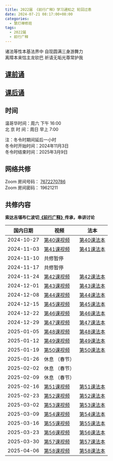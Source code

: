 ```yaml
---
title: 2022届 《前行广释》学习通知之 轮回过患
date: 2024-07-21 08:17:00+08:00
categories:
  - 慧灯禅修班
tags:
  - 2022届
  - 前行广释
---
```

诸法等性本基法界中 自现圆满三身游舞力  
离障本来怙主龙钦巴 祈请无垢光尊常护我

## [课前诵](https://s3.ap-northeast-1.wasabisys.com/hdcx/hdv/v/keqian2022.mp4)

## [课后诵](https://s3.ap-northeast-1.wasabisys.com/hdcx/hdv/videos/%E5%9B%9E%E5%90%91(2021%E7%89%88).mp4)

## 时间

温哥华时间：周六 下午 16:00\
北 京 时 间：周日 早上 7:00

注：冬令时期间延后一小时\
冬令时开始时间：2024年11月3日\
冬令时结束时间：2025年3月9日

## 网络共修

Zoom 房间号码： [7672270786](https://us02web.zoom.us/j/7672270786?pwd=bjRzNVpOT0g1cWF3WWVqVE1PZzlWZz09)\
Zoom 房间密码： 19621211

## 共修内容
  **索达吉堪布仁波切[《前行广释》](https://www.huidengchanxiu.net/refs/qxgs/)传承，串讲讨论** 

| 国内日期 | 视频 | 法本 |
|---|---|---|
| 2024-10-27 | [第40课视频](https://s3.ap-northeast-1.wasabisys.com/hdcx/jmy/007-大圆满前行广释/007-前行广释视频/《大圆满前行》讲解第40课.mp4) | [第40课法本](https://www.huidengchanxiu.net/refs/qxgs/qxgs-05lh#前行广释第040课) |
| 2024-11-03 | [第41课视频](https://s3.ap-northeast-1.wasabisys.com/hdcx/jmy/007-大圆满前行广释/007-前行广释视频/《大圆满前行》讲解第41课.mp4) | [第41课法本](https://www.huidengchanxiu.net/refs/qxgs/qxgs-05lh#前行广释第041课) |
| 2024-11-10 | 共修暂停 |  |
| 2024-11-17 | 共修暂停 |  |
| 2024-11-24 | [第42课视频](https://s3.ap-northeast-1.wasabisys.com/hdcx/jmy/007-大圆满前行广释/007-前行广释视频/《大圆满前行》讲解第42课.mp4) | [第42课法本](https://www.huidengchanxiu.net/refs/qxgs/qxgs-05lh#前行广释第042课) |
| 2024-12-01 | [第43课视频](https://s3.ap-northeast-1.wasabisys.com/hdcx/jmy/007-大圆满前行广释/007-前行广释视频/《大圆满前行》讲解第43课.mp4) | [第43课法本](https://www.huidengchanxiu.net/refs/qxgs/qxgs-05lh#前行广释第043课) |
| 2024-12-08 | [第44课视频](https://s3.ap-northeast-1.wasabisys.com/hdcx/jmy/007-大圆满前行广释/007-前行广释视频/《大圆满前行》讲解第44课.mp4) | [第44课法本](https://www.huidengchanxiu.net/refs/qxgs/qxgs-05lh#前行广释第044课) |
| 2024-12-15 | [第45课视频](https://s3.ap-northeast-1.wasabisys.com/hdcx/jmy/007-大圆满前行广释/007-前行广释视频/《大圆满前行》讲解第45课.mp4) | [第45课法本](https://www.huidengchanxiu.net/refs/qxgs/qxgs-05lh#前行广释第045课) |
| 2024-12-22 | [第46课视频](https://s3.ap-northeast-1.wasabisys.com/hdcx/jmy/007-大圆满前行广释/007-前行广释视频/《大圆满前行》讲解第46课.mp4) | [第46课法本](https://www.huidengchanxiu.net/refs/qxgs/qxgs-05lh#前行广释第046课) |
| 2024-12-29 | [第47课视频](https://s3.ap-northeast-1.wasabisys.com/hdcx/jmy/007-大圆满前行广释/007-前行广释视频/《大圆满前行》讲解第47课.mp4) | [第47课法本](https://www.huidengchanxiu.net/refs/qxgs/qxgs-05lh#前行广释第047课) |
| 2025-01-05 | [第48课视频](https://s3.ap-northeast-1.wasabisys.com/hdcx/jmy/007-大圆满前行广释/007-前行广释视频/《大圆满前行》讲解第48课.mp4) | [第48课法本](https://www.huidengchanxiu.net/refs/qxgs/qxgs-05lh#前行广释第048课) |
| 2025-01-12 | [第49课视频](https://s3.ap-northeast-1.wasabisys.com/hdcx/jmy/007-大圆满前行广释/007-前行广释视频/《大圆满前行》讲解第49课.mp4) | [第49课法本](https://www.huidengchanxiu.net/refs/qxgs/qxgs-05lh#前行广释第049课) |
| 2025-01-19 | [第50课视频](https://s3.ap-northeast-1.wasabisys.com/hdcx/jmy/007-大圆满前行广释/007-前行广释视频/《大圆满前行》讲解第50课.mp4) | [第50课法本](https://www.huidengchanxiu.net/refs/qxgs/qxgs-05lh#前行广释第050课) |
| 2025-01-26 | 休息 （春节） |  |
| 2025-02-02 | 休息 （春节） |  |
| 2025-02-09 | 休息 （春节） |  |
| 2025-02-16 | [第51课视频](https://s3.ap-northeast-1.wasabisys.com/hdcx/jmy/007-大圆满前行广释/007-前行广释视频/《大圆满前行》讲解第51课.mp4) | [第51课法本](https://www.huidengchanxiu.net/refs/qxgs/qxgs-05lh#前行广释第051课) |
| 2025-02-23 | [第52课视频](https://s3.ap-northeast-1.wasabisys.com/hdcx/jmy/007-大圆满前行广释/007-前行广释视频/《大圆满前行》讲解第52课.mp4) | [第52课法本](https://www.huidengchanxiu.net/refs/qxgs/qxgs-05lh#前行广释第052课) |
| 2025-03-02 | [第53课视频](https://s3.ap-northeast-1.wasabisys.com/hdcx/jmy/007-大圆满前行广释/007-前行广释视频/《大圆满前行》讲解第53课.mp4) | [第53课法本](https://www.huidengchanxiu.net/refs/qxgs/qxgs-05lh#前行广释第053课) |
| 2025-03-09 | [第54课视频](https://s3.ap-northeast-1.wasabisys.com/hdcx/jmy/007-大圆满前行广释/007-前行广释视频/《大圆满前行》讲解第54课.mp4) | [第54课法本](https://www.huidengchanxiu.net/refs/qxgs/qxgs-05lh#前行广释第054课) |
| 2025-03-16 | [第55课视频](https://s3.ap-northeast-1.wasabisys.com/hdcx/jmy/007-大圆满前行广释/007-前行广释视频/《大圆满前行》讲解第55课.mp4) | [第55课法本](https://www.huidengchanxiu.net/refs/qxgs/qxgs-05lh#前行广释第055课) |
| 2025-03-23 | [第56课视频](https://s3.ap-northeast-1.wasabisys.com/hdcx/jmy/007-大圆满前行广释/007-前行广释视频/《大圆满前行》讲解第56课.mp4) | [第56课法本](https://www.huidengchanxiu.net/refs/qxgs/qxgs-05lh#前行广释第056课) |
| 2025-03-30 | [第57课视频](https://s3.ap-northeast-1.wasabisys.com/hdcx/jmy/007-大圆满前行广释/007-前行广释视频/《大圆满前行》讲解第57课.mp4) | [第57课法本](https://www.huidengchanxiu.net/refs/qxgs/qxgs-05lh#前行广释第057课) |
| 2025-04-06 | [第58课视频](https://s3.ap-northeast-1.wasabisys.com/hdcx/jmy/007-大圆满前行广释/007-前行广释视频/《大圆满前行》讲解第58课.mp4) | [第58课法本](https://www.huidengchanxiu.net/refs/qxgs/qxgs-05lh#前行广释第058课) |
